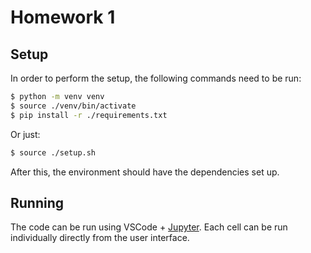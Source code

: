 # Homework 1

## Setup

In order to perform the setup, the following commands need to be run:

```sh
$ python -m venv venv
$ source ./venv/bin/activate
$ pip install -r ./requirements.txt
```

Or just:

```sh
$ source ./setup.sh
```

After this, the environment should have the dependencies set up.

## Running

The code can be run using VSCode + [Jupyter](https://marketplace.visualstudio.com/items?itemName=ms-toolsai.jupyter). Each cell can be run individually directly from the user interface.
